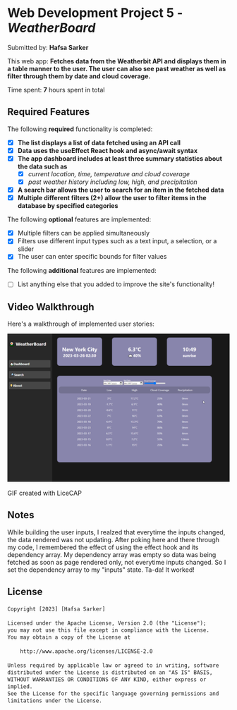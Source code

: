# Web Development Project 5 - *WeatherBoard*

Submitted by: **Hafsa Sarker**

This web app: **Fetches data from the Weatherbit API and displays them in a table manner to the user. The user can also see past weather as well as filter through them by date and cloud coverage.**

Time spent: **7** hours spent in total

## Required Features

The following **required** functionality is completed:

- [X] **The list displays a list of data fetched using an API call**
- [X] **Data uses the useEffect React hook and async/await syntax**
- [X] **The app dashboard includes at least three summary statistics about the data such as**
  - [X] *current location, time, temperature and cloud coverage*
  - [X] *past weather history including low, high, and precipitation*

- [X] **A search bar allows the user to search for an item in the fetched data**
- [x] **Multiple different filters (2+) allow the user to filter items in the database by specified categories**

The following **optional** features are implemented:

- [x] Multiple filters can be applied simultaneously
- [x] Filters use different input types such as a text input, a selection, or a slider
- [x] The user can enter specific bounds for filter values

The following **additional** features are implemented:

* [ ] List anything else that you added to improve the site's functionality!

## Video Walkthrough

Here's a walkthrough of implemented user stories:

<img src='.\DataDashboard\public\project5.gif' title='Video Walkthrough' width='700' alt='Video Walkthrough' />

<!-- Replace this with whatever GIF tool you used! -->
GIF created with LiceCAP 

## Notes

While building the user inputs, I realzed that everytime the inputs changed, the data rendered was not updating. After poking here and there through my code, I remembered the effect of using the effect hook and its dependency array. My dependency array was empty so data was being fetched as soon as page rendered only, not everytime inputs changed. So I set the dependency array to my "inputs" state. Ta-da! It worked!

## License

    Copyright [2023] [Hafsa Sarker]

    Licensed under the Apache License, Version 2.0 (the "License");
    you may not use this file except in compliance with the License.
    You may obtain a copy of the License at

        http://www.apache.org/licenses/LICENSE-2.0

    Unless required by applicable law or agreed to in writing, software
    distributed under the License is distributed on an "AS IS" BASIS,
    WITHOUT WARRANTIES OR CONDITIONS OF ANY KIND, either express or implied.
    See the License for the specific language governing permissions and
    limitations under the License.